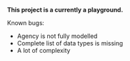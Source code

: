 **This project is a currently a playground.**

Known bugs:

* Agency is not fully modelled
* Complete list of data types is missing
* A lot of complexity
